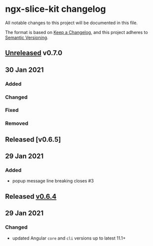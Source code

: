 # ngx-slice-kit changelog
All notable changes to this project will be documented in this file.

The format is based on [Keep a Changelog](https://keepachangelog.com/en/1.0.0/),
and this project adheres to [Semantic Versioning](https://semver.org/spec/v2.0.0.html).

## [Unreleased] v0.7.0

## 30 Jan 2021
### Added

### Changed

### Fixed

### Removed

## Released [v0.6.5]

## 29 Jan 2021
### Added
- popup message line breaking closes #3


## Released [v0.6.4]

## 29 Jan 2021

### Changed
- updated Angular `core` and `cli` versions up to latest 11.1+ 


[Unreleased]: https://github.com/rovergulf/ngx-slice-kit/v0.6.4...main
[v0.7.0]: https://github.com/rovergulf/ngx-slice-kit/compare/v0.6.4...v0.7.0
[v0.6.4]: https://github.com/rovergulf/ngx-slice-kit/tree/v0.6.4
